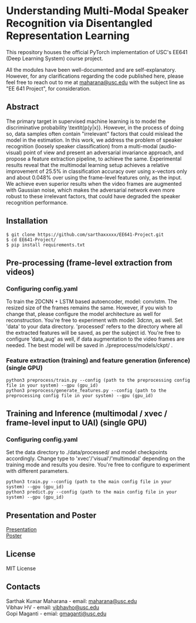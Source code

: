 # Understanding Multi-Modal Speaker Recognition via Disentangled Representation Learning

This repository houses the official PyTorch implementation of USC's EE641 (Deep Learning System) course project.

All the modules have been well-documented and are self-explanatory. However, for any clarifications regarding the code published here, please feel free to reach out to me at <maharana@usc.edu> with the subject line as "EE 641 Project", for consideration.

## Abstract 
The primary target in supervised machine learning is to model the discriminative probability \textit{p(y$|$x)}. 
However, in the process of doing so, data samples often contain "irrelevant" factors that could mislead the model in the estimation. 
In this work, we address the problem of speaker recognition (loosely speaker classification) from a multi-modal (audio-visual) point of view 
and present an adversarial invariance approach, and propose a feature extraction pipeline, to achieve the same.  Experimental results reveal that the multimodal learning setup achieves a relative improvement of 25.5\% in classification accuracy over using x-vectors only and about 0.048\% over using the frame-level features only, as the input. We achieve even superior results when the video frames are augmented with Gaussian noise, which makes the adversarial network even more robust to these irrelevant factors, that could have degraded the speaker recognition performance.


## Installation 
    $ git clone https://github.com/sarthaxxxxx/EE641-Project.git
    $ cd EE641-Project/
    $ pip install requirements.txt
    
## Pre-processing (frame-level extraction from videos)
  ### Configuring config.yaml
  To train the 2DCNN + LSTM based autoencoder, model: convlstm. The resized size of the frames remains the same. However, if you wish to change that, please configure the model architecture as well for reconstruction. You're free to experiment with model: 3dcnn, as well. Set 'data' to your data directory. 'processed' refers to the directory where all the extracted features will be saved, as per the subject id. You're free to configure 'data_aug' as well, if data augmentation to the video frames are needed. The best model will be saved in ./preprocess/models/ckpt/ .
  
  ### Feature extraction (training) and feature generation (inference) (single GPU)
  ```
  python3 preprocess/train.py --config (path to the preprocessing config file in your system) --gpu (gpu_id)
  python3 preprocess/generate_features.py --config (path to the preprocessing config file in your system) --gpu (gpu_id)
  ```
  
## Training and Inference (multimodal / xvec / frame-level input to UAI) (single GPU)
  ### Configuring config.yaml
  Set the data directory to ./data/processed/ and model checkpoints accordingly. Change type to 'xvec'/'visual'/'multimodal' depending on the training mode and results you desire. You're free to configure to experiment with different parameters. 
  
  ```
  python3 train.py --config (path to the main config file in your system) --gpu (gpu_id)
  python3 predict.py --config (path to the main config file in your system) --gpu (gpu_id)
  ```
  
## Presentation and Poster
  [Presentation](https://drive.google.com/file/d/1BkNZ1QMl1UM9ivvUNMVxLee7U2RC-Kzj/view?usp=sharing) <br>
  [Poster](https://drive.google.com/file/d/188MDKXdYPgAHxiyvGJt11-i0OjF1-8Pq/view?usp=sharing)

  
## License
MIT License


## Contacts
  Sarthak Kumar Maharana - email: maharana@usc.edu \
  Vibhav HV - email: vibhavho@usc.edu \
  Gopi Maganti - emial: gmaganti@usc.edu
